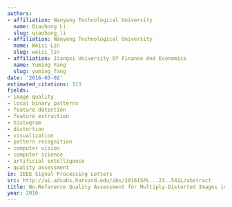 ```yaml
---
authors:
- affiliation: Nanyang Technological University
  name: Qiaohong Li
  slug: qiaohong_li
- affiliation: Nanyang Technological University
  name: Weisi Lin
  slug: weisi_lin
- affiliation: Jiangxi University Of Finance And Economics
  name: Yuming Fang
  slug: yuming_fang
date: '2016-03-02'
estimated_citations: 113
fields:
- image quality
- local binary patterns
- feature detection
- feature extraction
- histogram
- distortion
- visualization
- pattern recognition
- computer vision
- computer science
- artificial intelligence
- quality assessment
in: IEEE Signal Processing Letters
src: http://ui.adsabs.harvard.edu/abs/2016ISPL...23..541L/abstract
title: No-Reference Quality Assessment for Multiply-Distorted Images in Gradient Domain
year: 2016
---
```

